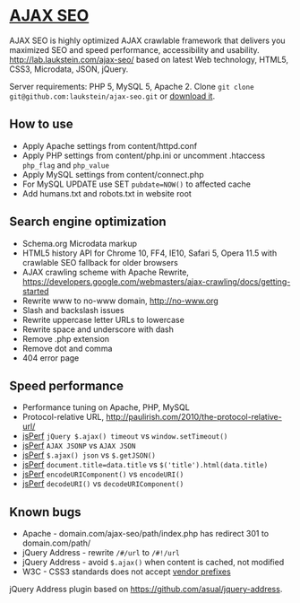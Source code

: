 # [AJAX SEO](http://lab.laukstein.com/ajax-seo/)
AJAX SEO is highly optimized AJAX crawlable framework that delivers you maximized SEO and speed performance, accessibility and usability. <http://lab.laukstein.com/ajax-seo/> based on latest Web technology, HTML5, CSS3, Microdata, JSON, jQuery.

Server requirements: PHP 5, MySQL 5, Apache 2.
Clone `git clone git@github.com:laukstein/ajax-seo.git` or [download it](https://github.com/laukstein/ajax-seo/zipball/master).


## How to use

* Apply Apache settings from content/httpd.conf
* Apply PHP settings from content/php.ini or uncomment .htaccess `php_flag` and `php_value`
* Apply MySQL settings from content/connect.php
* For MySQL UPDATE use SET `pubdate=NOW()` to affected cache
* Add humans.txt and robots.txt in website root


## Search engine optimization

* Schema.org Microdata markup
* HTML5 history API for Chrome 10, FF4, IE10, Safari 5, Opera 11.5 with crawlable SEO fallback for older browsers
* AJAX crawling scheme with Apache Rewrite, <https://developers.google.com/webmasters/ajax-crawling/docs/getting-started>
* Rewrite www to no-www domain, <http://no-www.org>
* Slash and backslash issues
* Rewrite uppercase letter URLs to lowercase
* Rewrite space and underscore with dash
* Remove .php extension
* Remove dot and comma
* 404 error page


## Speed performance

* Performance tuning on Apache, PHP, MySQL
* Protocol-relative URL, <http://paulirish.com/2010/the-protocol-relative-url/>
* [jsPerf](http://jsperf.com/jquery-ajax-jsonp-timeout-performormance) `jQuery $.ajax() timeout` vs `window.setTimeout()`
* [jsPerf](http://jsperf.com/ajax-jsonp-vs-ajax-json) `AJAX JSONP` vs `AJAX JSON`
* [jsPerf](http://jsperf.com/getjson-vs-ajax-json) `$.ajax() json` vs `$.getJSON()`
* [jsPerf](http://jsperf.com/rename-title) `document.title=data.title` vs `$('title').html(data.title)`
* [jsPerf](http://jsperf.com/encodeuri-vs-encodeuricomponent) `encodeURIComponent()` vs `encodeURI()`
* [jsPerf](http://jsperf.com/decodeuri-vs-decodeuricomponent) `decodeURI()` vs `decodeURIComponent()`


## Known bugs

* Apache - domain.com/ajax-seo/path/index.php has redirect 301 to domain.com/path/
* jQuery Address - rewrite `/#/url` to `/#!/url`
* jQuery Address - avoid `$.ajax()` when content is cached, not modified
* W3C - CSS3 standards does not accept [vendor prefixes](//www.w3.org/Bugs/Public/show_bug.cgi?id=11989)


jQuery Address plugin based on <https://github.com/asual/jquery-address>.